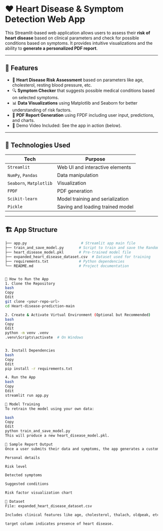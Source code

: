 # ❤️ Heart Disease & Symptom Detection Web App

This Streamlit-based web application allows users to assess their **risk of heart disease** based on clinical parameters and check for possible conditions based on symptoms. It provides intuitive visualizations and the ability to **generate a personalized PDF report**.

---

## 📌 Features

- 🧠 **Heart Disease Risk Assessment** based on parameters like age, cholesterol, resting blood pressure, etc.
- 🔍 **Symptom Checker** that suggests possible medical conditions based on selected symptoms.
- 📊 **Data Visualizations** using Matplotlib and Seaborn for better understanding of risk factors.
- 📄 **PDF Report Generation** using FPDF including user input, predictions, and charts.
- 🎥 Demo Video Included: See the app in action (below).

---

## 🧪 Technologies Used

| Tech | Purpose |
|------|---------|
| `Streamlit` | Web UI and interactive elements |
| `NumPy`, `Pandas` | Data manipulation |
| `Seaborn`, `Matplotlib` | Visualization |
| `FPDF` | PDF generation |
| `Scikit-learn` | Model training and serialization |
| `Pickle` | Saving and loading trained model |

---

## 🏗️ App Structure

```bash
├── app.py                         # Streamlit app main file
├── train_and_save_model.py       # Script to train and save the Random Forest model
├── heart_disease_model.pkl       # Pre-trained model file
├── expanded_heart_disease_dataset.csv  # Dataset used for training
├── requirements.txt              # Python dependencies
└── README.md                     # Project documentation


🚀 How to Run the App
1. Clone the Repository
bash
Copy
Edit
git clone <your-repo-url>
cd Heart-disease-prediction-main

2. Create & Activate Virtual Environment (Optional but Recommended)
bash
Copy
Edit
python -m venv .venv
.venv\Scripts\activate  # On Windows


3. Install Dependencies
bash
Copy
Edit
pip install -r requirements.txt

4. Run the App
bash
Copy
Edit
streamlit run app.py

🧠 Model Training
To retrain the model using your own data:

bash
Copy
Edit
python train_and_save_model.py
This will produce a new heart_disease_model.pkl.

📄 Sample Report Output
Once a user submits their data and symptoms, the app generates a custom PDF report containing:

Personal details

Risk level

Detected symptoms

Suggested conditions

Risk factor visualization chart

📂 Dataset
File: expanded_heart_disease_dataset.csv

Includes clinical features like age, cholesterol, thalach, oldpeak, etc.

target column indicates presence of heart disease.




